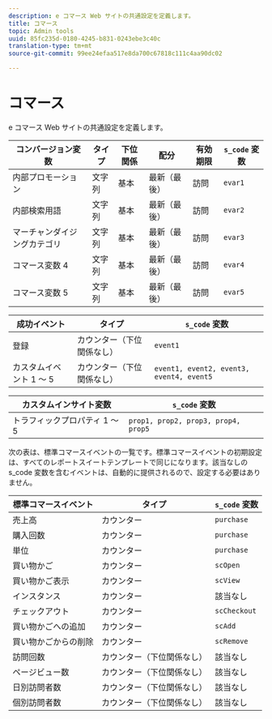 ```yaml
---
description: e コマース Web サイトの共通設定を定義します。
title: コマース
topic: Admin tools
uuid: 85fc235d-0180-4245-b831-0243ebe3c40c
translation-type: tm+mt
source-git-commit: 99ee24efaa517e8da700c67818c111c4aa90dc02

---
```



# コマース

e コマース Web サイトの共通設定を定義します。

| コンバージョン変数 | タイプ | 下位関係 | 配分 | 有効期限 | `s_code` 変数 |
|---|---|---|---|---|---|
| 内部プロモーション | 文字列 | 基本 | 最新（最後） | 訪問 | `evar1` |
| 内部検索用語 | 文字列 | 基本 | 最新（最後） | 訪問 | `evar2` |
| マーチャンダイジングカテゴリ | 文字列 | 基本 | 最新（最後） | 訪問 | `evar3` |
| コマース変数 4 | 文字列 | 基本 | 最新（最後） | 訪問 | `evar4` |
| コマース変数 5 | 文字列 | 基本 | 最新（最後） | 訪問 | `evar5` |

| 成功イベント | タイプ | `s_code` 変数 |
|---|---|---|
| 登録 | カウンター（下位関係なし） | `event1` |
| カスタムイベント 1 ～ 5 | カウンター（下位関係なし） | `event1, event2, event3, event4, event5` |

| カスタムインサイト変数 | `s_code` 変数 |
|---|---|
| トラフィックプロパティ 1 ～ 5 | `prop1, prop2, prop3, prop4, prop5` |

次の表は、標準コマースイベントの一覧です。標準コマースイベントの初期設定は、すべてのレポートスイートテンプレートで同じになります。該当なしの s_code 変数を含むイベントは、自動的に提供されるので、設定する必要はありません。

| 標準コマースイベント | タイプ | `s_code` 変数 |
|---|---|---|
| 売上高 | カウンター | `purchase` |
| 購入回数 | カウンター | `purchase` |
| 単位 | カウンター | `purchase` |
| 買い物かご | カウンター | `scOpen` |
| 買い物かご表示 | カウンター | `scView` |
| インスタンス | カウンター | 該当なし |
| チェックアウト | カウンター | `scCheckout` |
| 買い物かごへの追加 | カウンター | `scAdd` |
| 買い物かごからの削除 | カウンター | `scRemove` |
| 訪問回数 | カウンター（下位関係なし） | 該当なし |
| ページビュー数 | カウンター（下位関係なし） | 該当なし |
| 日別訪問者数 | カウンター（下位関係なし） | 該当なし |
| 個別訪問者数 | カウンター（下位関係なし） | 該当なし |

